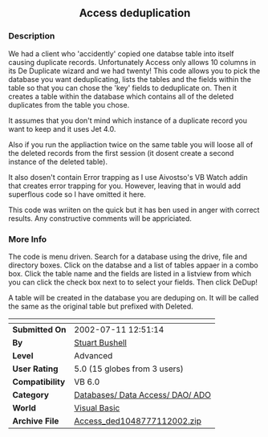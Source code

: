 ﻿<div align="center">

## Access deduplication


</div>

### Description

We had a client who 'accidently' copied one databse table into itself causing duplicate records. Unfortunately Access only allows 10 columns in its De Duplicate wizard and we had twenty! This code allows you to pick the database you want deduplicating, lists the tables and the fields within the table so that you can chose the 'key' fields to deduplicate on. Then it creates a table within the database which contains all of the deleted duplicates from the table you chose.

It assumes that you don't mind which instance of a duplicate record you want to keep and it uses Jet 4.0.

Also if you run the appliaction twice on the same table you will loose all of the deleted records from the first session (it dosent create a second instance of the deleted table).

It also dosen't contain Error trapping as I use Aivostso's VB Watch addin that creates error trapping for you. However, leaving that in would add superflous code so I have omitted it here.

This code was wriiten on the quick but it has ben used in anger with correct results. Any constructive comments will be appriciated.
 
### More Info
 
The code is menu driven. Search for a database using the drive, file and directory boxes. Click on the databse and a list of tables appaer in a combo box. Click the table name and the fields are listed in a listview from which you can click the check box next to to select your fields. Then click DeDup!

A table will be created in the database you are deduping on. It will be called the same as the original table but prefixed with Deleted.


<span>             |<span>
---                |---
**Submitted On**   |2002-07-11 12:51:14
**By**             |[Stuart Bushell](https://github.com/Planet-Source-Code/PSCIndex/blob/master/ByAuthor/stuart-bushell.md)
**Level**          |Advanced
**User Rating**    |5.0 (15 globes from 3 users)
**Compatibility**  |VB 6\.0
**Category**       |[Databases/ Data Access/ DAO/ ADO](https://github.com/Planet-Source-Code/PSCIndex/blob/master/ByCategory/databases-data-access-dao-ado__1-6.md)
**World**          |[Visual Basic](https://github.com/Planet-Source-Code/PSCIndex/blob/master/ByWorld/visual-basic.md)
**Archive File**   |[Access\_ded1048777112002\.zip](https://github.com/Planet-Source-Code/stuart-bushell-access-deduplication__1-36802/archive/master.zip)








